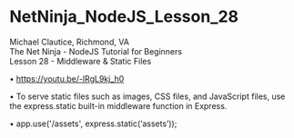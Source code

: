 # NetNinja_NodeJS_Lesson_28
Michael Clautice, Richmond, VA<br>
The Net Ninja - NodeJS Tutorial for Beginners<br>
Lesson 28 - Middleware & Static Files

• https://youtu.be/-lRgL9kj_h0

• To serve static files such as images, CSS files, and JavaScript files, use the express.static built-in middleware function in Express.

• app.use('/assets', express.static(‘assets’));
